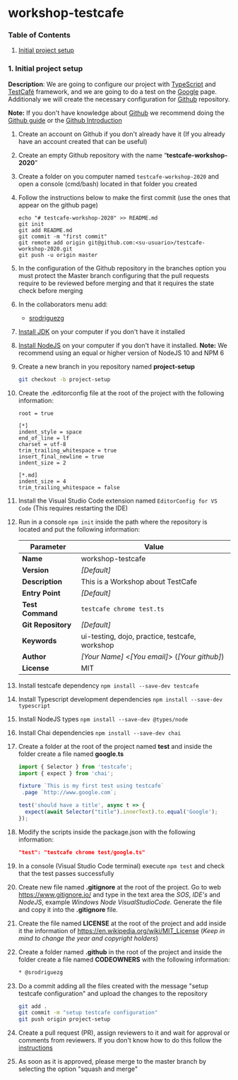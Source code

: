 # workshop-testcafe

### Table of Contents

1. [Initial project setup](#1-initial-project-setup)


### 1. Initial project setup

**Description**: We are going to configure our project with [TypeScript](https://www.typescriptlang.org/) and [TestCafé](https://devexpress.github.io/testcafe/) framework, and we are going to do a test on the [Google](https://www.google.com/) page. Additionaly we will create the necessary configuration for [Github](https://help.github.com/) repository.

**Note:** If you don't have knowledge about [Github](https://help.github.com/) we recommend doing the [Github guide](https://guides.github.com/activities/hello-world/) or the [Github Introduction](https://lab.github.com/githubtraining/introduction-to-github)

1. Create an account on Github if you don't already have it (If you already have an account created that can be useful)
1. Create an empty Github repository with the name “**testcafe-workshop-2020**”
1. Create a folder on you computer named `testcafe-workshop-2020` and open a console (cmd/bash) located in that folder you created 
1. Follow the instructions below to make the first commit (use the ones that appear on the github page)

    ``` shell
    echo "# testcafe-workshop-2020" >> README.md
    git init
    git add README.md
    git commit -m "first commit"
    git remote add origin git@github.com:<su-usuario>/testcafe-workshop-2020.git
    git push -u origin master
    ```

1. In the configuration of the Github repository in the branches option you must protect the Master branch configuring that the pull requests require to be reviewed before merging and that it requires the state check before merging
1. In the collaborators menu add:
   * [srodriguezg](https://github.com/srodriguezg)

1. [Install JDK](https://www.oracle.com/technetwork/java/javase/downloads/jdk8-downloads-2133151.html) on your computer if you don't have it installed
1. [Install NodeJS](https://nodejs.org/es/download/package-manager/) on your computer if you don't have it installed. **Note:** We recommend using an equal or higher version of NodeJS 10 and NPM 6
1. Create a new branch in you repository named **project-setup**

    ``` bash
    git checkout -b project-setup
    ```

1. Create the .editorconfig file at the root of the project with the following information:

    ```properties
    root = true

    [*]
    indent_style = space
    end_of_line = lf
    charset = utf-8
    trim_trailing_whitespace = true
    insert_final_newline = true
    indent_size = 2

    [*.md]
    indent_size = 4
    trim_trailing_whitespace = false
    ```

1. Install the Visual Studio Code extension named `EditorConfig for VS Code` (This requires restarting the IDE)
1. Run in a console `npm init` inside the path where the repository is located and put the following information:

   | Parameter          | Value                                           |
   | ------------------ | ----------                                      |
   | **Name**           | workshop-testcafe                               |
   | **Version**        | _[Default]_                                     |
   | **Description**    | This is a Workshop about TestCafe               |
   | **Entry Point**    | _[Default]_                                     |
   | **Test Command**   | `testcafe chrome test.ts`                       |
   | **Git Repository** | _[Default]_                                     |
   | **Keywords**       | ui-testing, dojo, practice, testcafe, workshop  |
   | **Author**         | _[Your Name]_ <_[You email]_> (_[Your github]_) |
   | **License**        | MIT                                             |

1. Install testcafe dependency
  `npm install --save-dev testcafe`

1. Install Typescript development dependencies
  `npm install --save-dev typescript`

1. Install NodeJS types
  `npm install --save-dev @types/node`

1. Install Chai dependencies
  `npm install --save-dev chai`

1. Create a folder at the root of the project named **test** and inside the folder create a file named **google.ts**

   ``` ts
   import { Selector } from 'testcafe';
   import { expect } from 'chai';

   fixture `This is my first test using testcafe`
    .page `http://www.google.com`;

   test('should have a title', async t => {
     expect(await Selector("title").innerText).to.equal('Google');
   });
   ```


1. Modify the scripts inside the package.json with the following information:

    ``` json
    "test": "testcafe chrome test/google.ts"
    ```

1. In a console (Visual Studio Code terminal) execute `npm test` and check that the test passes successfully
1. Create new file named **.gitignore** at the root of the project. Go to web <https://www.gitignore.io/> and type in the text area the _SOS_, _IDE's_ and _NodeJS_, example _Windows Node VisualStudioCode_. Generate the file and copy it into the **.gitignore** file.
1. Create the file named **LICENSE** at the root of the project and add inside it the information of <https://en.wikipedia.org/wiki/MIT_License> (_Keep in mind to change the year and copyright holders_)
1. Create a folder named **.github** in the root of the project and inside the folder create a file named **CODEOWNERS** with the following information:

    ``` bash
    * @srodriguezg
    ```

1. Do a commit adding all the files created with the message "setup testcafe configuration" and upload the changes to the repository

    ```bash
    git add .
    git commit -m "setup testcafe configuration"
    git push origin project-setup
    ```

1. Create a pull request (PR), assign reviewers to it and wait for approval or comments from reviewers. If you don't know how to do this follow the [instructions](https://help.github.com/articles/creating-a-pull-request/)
1. As soon as it is approved, please merge to the master branch by selecting the option "squash and merge"
